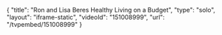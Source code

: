 {
    "title": "Ron and Lisa Beres  Healthy Living on a Budget",
    "type": "solo",
    "layout": "iframe-static",
    "videoId": "151008999",
    "url": "\/tvpembed\/151008999"
}
